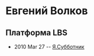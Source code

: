 # Евгений Волков

## Платформа LBS
- 2010 Mar 27 -- [Я.Субботник](https://events.yandex.ru/lib/talks/779/)    

